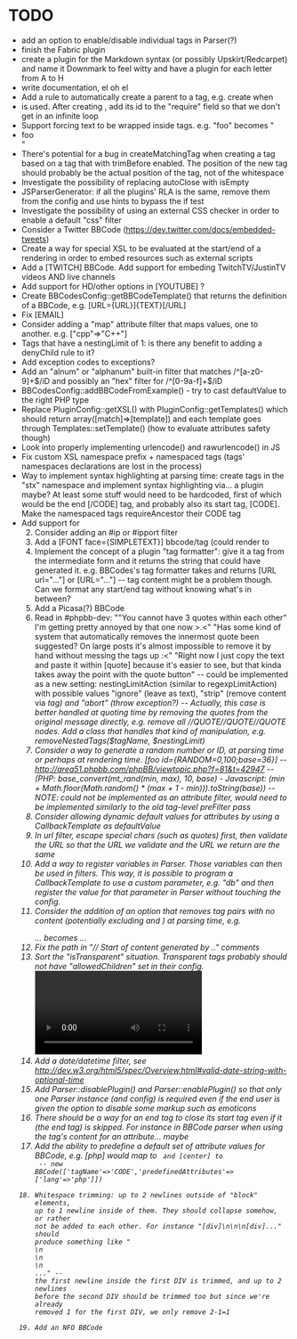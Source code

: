 TODO
====

- add an option to enable/disable individual tags in Parser(?)
- finish the Fabric plugin
- create a plugin for the Markdown syntax (or possibly Upskirt/Redcarpet) and name it Downmark to feel witty and have a plugin for each letter from A to H
- write documentation, el oh el
- Add a rule to automatically create a parent to a tag, e.g. create <LIST> when <LI> is used. After creating <LIST>, add its id to the "require" field so that we don't get in an infinite loop
- Support forcing text to be wrapped inside tags. e.g. "<LIST>foo" becomes "<LIST><LI>foo</LI>"
- There's potential for a bug in createMatchingTag when creating a tag based on a tag that with trimBefore enabled. The position of the new tag should probably be the actual position of the tag, not of the whitespace
- Investigate the possibility of replacing autoClose with isEmpty
- JSParserGenerator: if all the plugins' RLA is the same, remove them from the config and use hints to bypass the if test
- Investigate the possibility of using an external CSS checker in order to enable a default "css" filter
- Consider a Twitter BBCode (https://dev.twitter.com/docs/embedded-tweets)
- Create a way for special XSL to be evaluated at the start/end of a rendering in order to embed resources such as external scripts
- Add a [TWITCH] BBCode. Add support for embeding TwitchTV/JustinTV videos AND live channels
- Add support for HD/other options in [YOUTUBE] ?
- Create BBCodesConfig::getBBCodeTemplate() that returns the definition of a BBCode, e.g. [URL={URL}]{TEXT}[/URL]
- Fix [EMAIL]
- Consider adding a "map" attribute filter that maps values, one to another. e.g. ["cpp"=>"C++"]
- Tags that have a nestingLimit of 1: is there any benefit to adding a denyChild rule to it?
- Add exception codes to exceptions?
- Add an "alnum" or "alphanum" built-in filter that matches /^[a-z0-9]+$/iD and possibly an "hex" filter for /^[0-9a-f]+$/iD
- BBCodesConfig::addBBCodeFromExample() - try to cast defaultValue to the right PHP type
- Replace PluginConfig::getXSL() with PluginConfig::getTemplates() which should return array([match]=>[template]) and each template goes through Templates::setTemplate() (how to evaluate attributes safety though)
- Look into properly implementing urlencode() and rawurlencode() in JS
- Fix custom XSL namespace prefix + namespaced tags (tags' namespaces declarations are lost in the process)
- Way to implement syntax highlighting at parsing time: create tags in the "stx" namespace and implement syntax highlighting via... a plugin maybe? At least some stuff would need to be hardcoded, first of which would be the end [/CODE] tag, and probably also its start tag, [CODE]. Make the namespaced tags requireAncestor their CODE tag
- Add support for <ol start="2"/>
- Consider adding an #ip or #ipport filter
- Add a [FONT face={SIMPLETEXT}] bbcode/tag (could render to <span style="font-family:{SIMPLETEXT}">
- Implement the concept of a plugin "tag formatter": give it a tag from the intermediate form and it returns the string that could have generated it. e.g. BBCodes's tag formatter takes <URL url="..."> and returns [URL url="..."] or [URL="..."] -- tag content might be a problem though. Can we format any start/end tag without knowing what's in between?
- Add a Picasa(?) BBCode
- Read in #phpbb-dev: ""You cannot have 3 quotes within each other" I'm getting pretty annoyed by that one now >.<" "Has some kind of system that automatically removes the innermost quote been suggested? On large posts it's almost impossible to remove it by hand without messing the tags up :<" "Right now I just copy the text and paste it within [quote] because it's easier to see, but that kinda takes away the point with the quote button" -- could be implemented as a new setting: nestingLimitAction (similar to regexpLimitAction) with possible values "ignore" (leave as text), "strip" (remove content via <i> tag) and "abort" (throw exception?) -- Actually, this case is better handled at quoting time by removing the quotes from the original message directly, e.g. remove all //QUOTE//QUOTE//QUOTE nodes. Add a class that handles that kind of manipulation, e.g. removeNestedTags($tagName, $nestingLimit)
- Consider a way to generate a random number or ID, at parsing time or perhaps at rendering time. [foo id={RANDOM=0,100;base=36}] -- http://area51.phpbb.com/phpBB/viewtopic.php?f=81&t=42947 -- (PHP: base_convert(mt_rand(min, max), 10, base) - Javascript: (min + Math.floor(Math.random() * (max + 1 - min))).toString(base)) -- NOTE: could not be implemented as an attribute filter, would need to be implemented similarly to the old tag-level preFilter pass
- Consider allowing dynamic default values for attributes by using a CallbackTemplate as defaultValue
- In url filter, escape special chars (such as quotes) first, then validate the URL so that the URL we validate and the URL we return are the same
- Add a way to register variables in Parser. Those variables can then be used in filters. This way, it is possible to program a CallbackTemplate to use a custom parameter, e.g. "db" and then register the value for that parameter in Parser without touching the config.
- Consider the addition of an option that removes tag pairs with no content (potentially excluding <st/> and <et/>) at parsing time, e.g. <rt><P></P><QUOTE>...</QUOTE></rt> becomes <rt><QUOTE>...</QUOTE></rt>
- Fix the path in "// Start of content generated by .." comments
- Sort the "isTransparent" situation. Transparent tags probably should not have "allowedChildren" set in their config. <video>'s content model seems to indicate otherwise, though. Some tags are specifically allowed, *then* its content model is transparent.
- Add a date/datetime filter, see http://dev.w3.org/html5/spec/Overview.html#valid-date-string-with-optional-time
- Add Parser::disablePlugin() and Parser::enablePlugin() so that only one Parser instance (and config) is required even if the end user is given the option to disable some markup such as emoticons
- There should be a way for an end tag to close its start tag even if it (the end tag) is skipped. For instance in BBCode parser when using the tag's content for an attribute... maybe
- Add the ability to predefine a default set of attribute values for BBCode, e.g. [php] would map to <CODE lang="php"> and [center] to <ALIGN alignment="center"> -- new BBCode(['tagName'=>'CODE','predefinedAttributes'=>['lang'=>'php']])
- Whitespace trimming: up to 2 newlines outside of "block" elements, up to 1 newline inside of them. They should collapse somehow, or rather not be added to each other. For instance "[div]\n\n\n[div]..." should produce something like "<DIV><i>\n</i><BR>\n</BR><i>\n</i><DIV>..." -- the first newline inside the first DIV is trimmed, and up to 2 newlines before the second DIV should be trimmed too but since we're already removed 1 for the first DIV, we only remove 2-1=1
- Add an NFO BBCode
